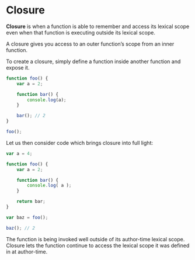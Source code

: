 # Closure

**Closure** is when a function is able to remember and access its lexical scope even when that function is executing outside its lexical scope.

A closure gives you access to an outer function’s scope from an inner function.

To create a closure, simply define a function inside another function and expose it.

```javascript
function foo() {
    var a = 2;

    function bar() {
        console.log(a);
    }

    bar(); // 2
}

foo();
```

Let us then consider code which brings closure into full light:

```javascript
var a = 4;

function foo() {
    var a = 2;

    function bar() {
        console.log( a );
    }

    return bar;
}

var baz = foo();

baz(); // 2
```

The function is being invoked well outside of its author-time lexical scope. Closure lets the function continue to access the lexical scope it was defined in at author-time.
